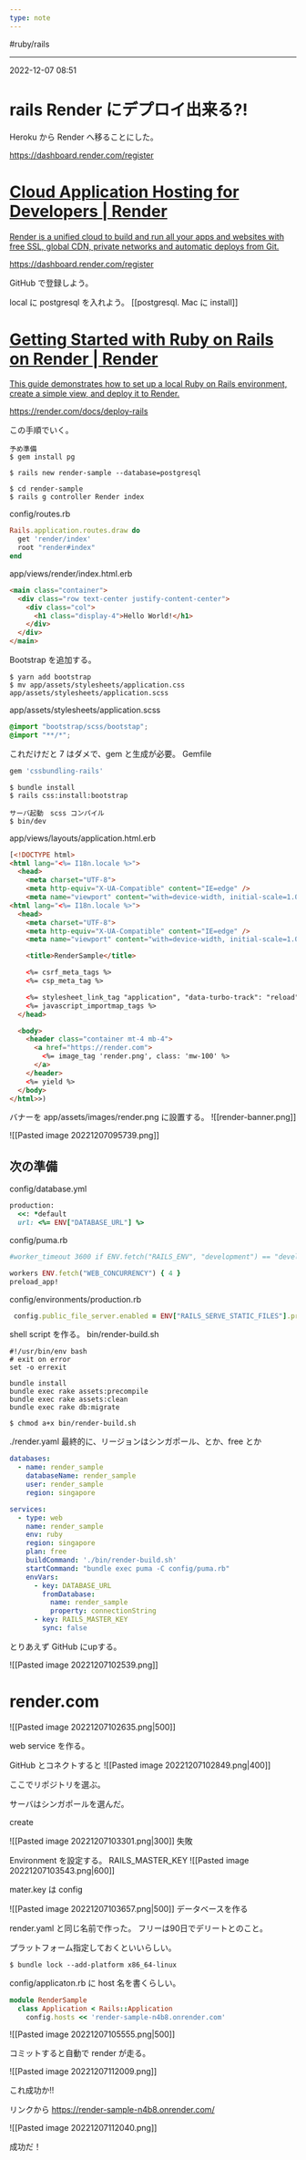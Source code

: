 ```yaml
---
type: note
---
```


#ruby/rails 

---
2022-12-07  08:51

# rails Render にデプロイ出来る?!

Heroku から Render へ移ることにした。

https://dashboard.render.com/register

<div class="rich-link-card-container"><a class="rich-link-card" href="https://dashboard.render.com/register" target="_blank">
	<div class="rich-link-image-container">
		<div class="rich-link-image" style="background-image: url('https://render.com/og-img.png')">
	</div>
	</div>
	<div class="rich-link-card-text">
		<h1 class="rich-link-card-title">Cloud Application Hosting for Developers | Render</h1>
		<p class="rich-link-card-description">
		Render is a unified cloud to build and run all your apps and websites with free SSL, global CDN, private networks and automatic deploys from Git.
		</p>
		<p class="rich-link-href">
		https://dashboard.render.com/register
		</p>
	</div>
</a></div>

GitHub で登録しよう。

local に postgresql を入れよう。
[[postgresql. Mac に install]]


<div class="rich-link-card-container"><a class="rich-link-card" href="https://render.com/docs/deploy-rails" target="_blank">
	<div class="rich-link-image-container">
		<div class="rich-link-image" style="background-image: url('https://render.com/og-img.png')">
	</div>
	</div>
	<div class="rich-link-card-text">
		<h1 class="rich-link-card-title">Getting Started with Ruby on Rails on Render | Render</h1>
		<p class="rich-link-card-description">
		This guide demonstrates how to set up a local Ruby on Rails environment, create a simple view, and deploy it to Render.
		</p>
		<p class="rich-link-href">
		https://render.com/docs/deploy-rails
		</p>
	</div>
</a></div>

この手順でいく。

```shell
予め準備
$ gem install pg

$ rails new render-sample --database=postgresql

$ cd render-sample
$ rails g controller Render index
```

config/routes.rb
```ruby
Rails.application.routes.draw do
  get 'render/index'
  root "render#index"
end
```

app/views/render/index.html.erb
```html
<main class="container">
  <div class="row text-center justify-content-center">
    <div class="col">
      <h1 class="display-4">Hello World!</h1>
    </div>
  </div>
</main>
```

Bootstrap を追加する。

```shell
$ yarn add bootstrap
$ mv app/assets/stylesheets/application.css app/assets/stylesheets/application.scss
```

app/assets/stylesheets/application.scss
```scss
@import "bootstrap/scss/bootstap";
@import "**/*";
```

これだけだと 7 はダメで、gem と生成が必要。
Gemfile
```ruby
gem 'cssbundling-rails'
```

```shell
$ bundle install
$ rails css:install:bootstrap

サーバ起動　scss コンパイル
$ bin/dev
```

app/views/layouts/application.html.erb
```html
[<!DOCTYPE html>
<html lang="<%= I18n.locale %>">
  <head>
    <meta charset="UTF-8">
    <meta http-equiv="X-UA-Compatible" content="IE=edge" />
    <meta name="viewport" content="with=device-width, initial-scale=1.0" />](<%3C!DOCTYPE html%3E
<html lang="<%= I18n.locale %>">
  <head>
    <meta charset="UTF-8">
    <meta http-equiv="X-UA-Compatible" content="IE=edge" />
    <meta name="viewport" content="with=device-width, initial-scale=1.0" />

    <title>RenderSample</title>

    <%= csrf_meta_tags %>
    <%= csp_meta_tag %>

    <%= stylesheet_link_tag "application", "data-turbo-track": "reload" %>
    <%= javascript_importmap_tags %>
  </head>

  <body>
    <header class="container mt-4 mb-4">
      <a href="https://render.com">
        <%= image_tag 'render.png', class: 'mw-100' %>
      </a>
    </header>
    <%= yield %>
  </body>
</html>>)
```

バナーを app/assets/images/render.png に設置する。
![[render-banner.png]]



![[Pasted image 20221207095739.png]]

## 次の準備

config/database.yml
```ruby
production:
  <<: *default
  url: <%= ENV["DATABASE_URL"] %>
```

config/puma.rb
```ruby
#worker_timeout 3600 if ENV.fetch("RAILS_ENV", "development") == "development"

workers ENV.fetch("WEB_CONCURRENCY") { 4 }
preload_app!

```

config/environments/production.rb
```ruby
 config.public_file_server.enabled = ENV["RAILS_SERVE_STATIC_FILES"].present? || ENV['RENDER'].present?
```

shell script を作る。
bin/render-build.sh
```shell
#!/usr/bin/env bash
# exit on error
set -o errexit

bundle install
bundle exec rake assets:precompile
bundle exec rake assets:clean
bundle exec rake db:migrate
```

```shell
$ chmod a+x bin/render-build.sh
```

./render.yaml
最終的に、リージョンはシンガポール、とか、free とか
```yaml
databases:
  - name: render_sample
    databaseName: render_sample
    user: render_sample
    region: singapore

services:
  - type: web
    name: render_sample
    env: ruby
    region: singapore
    plan: free
    buildCommand: './bin/render-build.sh'
    startCommand: "bundle exec puma -C config/puma.rb"
    envVars:
      - key: DATABASE_URL
        fromDatabase:
          name: render_sample
          property: connectionString
      - key: RAILS_MASTER_KEY
        sync: false
```

とりあえず GitHub にupする。

![[Pasted image 20221207102539.png]]

# render.com

![[Pasted image 20221207102635.png|500]]

web service を作る。

GitHub とコネクトすると
![[Pasted image 20221207102849.png|400]]

ここでリポジトリを選ぶ。

サーバはシンガポールを選んだ。

create

![[Pasted image 20221207103301.png|300]]
失敗

Environment を設定する。 RAILS_MASTER_KEY
![[Pasted image 20221207103543.png|600]]

mater.key は config 

![[Pasted image 20221207103657.png|500]]
データベースを作る

render.yaml と同じ名前で作った。
フリーは90日でデリートとのこと。



プラットフォーム指定しておくといいらしい。
```shell
$ bundle lock --add-platform x86_64-linux
```

config/applicaton.rb に host 名を書くらしい。
```ruby
module RenderSample
  class Application < Rails::Application
	config.hosts << 'render-sample-n4b8.onrender.com'
```

![[Pasted image 20221207105555.png|500]]

コミットすると自動で render が走る。

![[Pasted image 20221207112009.png]]

これ成功か!!

リンクから https://render-sample-n4b8.onrender.com/

![[Pasted image 20221207112040.png]]

成功だ！

